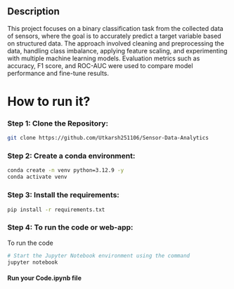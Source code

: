 ## Description
This project focuses on a binary classification task from the collected data of sensors, where the goal is to accurately predict a target variable based on structured data. The approach involved cleaning and preprocessing the data, handling class imbalance, applying feature scaling, and experimenting with multiple machine learning models. Evaluation metrics such as accuracy, F1 score, and ROC-AUC were used to compare model performance and fine-tune results.

# How to run it?
### Step 1: Clone the Repository:
  
```bash
git clone https://github.com/Utkarsh251106/Sensor-Data-Analytics
```
### Step 2: Create a conda environment:
  
```bash
conda create -n venv python=3.12.9 -y
conda activate venv
```

### Step 3: Install the requirements:
  
```bash
pip install -r requirements.txt
```
### Step 4: To run the code or web-app:
  To run the code
```bash
# Start the Jupyter Notebook environment using the command
jupyter notebook
```
#### Run your Code.ipynb file